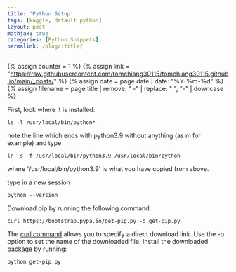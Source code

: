```yaml
---
title: 'Python Setup'
tags: [kaggle, default python]
layout: post
mathjax: true
categories: [Python Snippets]
permalink: /blog/:title/
---
```

{% assign counter = 1 %}
{% assign link = "https://raw.githubusercontent.com/tomchiang30115/tomchiang30115.github.io/main/_posts/" %}
{% assign date = page.date | date: "%Y-%m-%d" %}
{% assign filename = page.title | remove: " -" | replace: " ", "-" | downcase %}

First, look where it is installed:

    ls -l /usr/local/bin/python*

note the line which ends with python3.9 without anything (as m for example) and type

    ln -s -f /usr/local/bin/python3.9 /usr/local/bin/python

where '/usr/local/bin/python3.9' is what you have copied from above.

type in a new session

    python --version


Download pip by running the following command:

    curl https://bootstrap.pypa.io/get-pip.py -o get-pip.py

The [curl command](https://phoenixnap.com/kb/curl-command) allows you to specify a direct download link. Use the -o option to set the name of the downloaded file.
Install the downloaded package by running:

    python get-pip.py